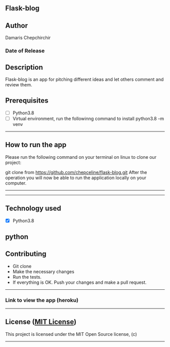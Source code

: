 ## Flask-blog



## Author
Damaris Chepchirchir


### Date of Release

## Description

Flask-blog is an app for pitching different ideas and let others comment and review them.

## Prerequisites

+ [ ] Python3.8
+ [ ] Virtual environment, run the followinng command to install python3.8 -m venv 

------------------------------------------------------------------------

## How to run the app

Please run the following command on your terminal on linux to clone our project:

git clone from https://github.com/chepceline/flask-blog.git
After the operation you will now be able to run the application locally on your computer.

------------------------------------------------------------------------


------------------------------------------------------------------------

## Technology used

+ [X] Python3.8

python
------------------------------------------------------------------------

## Contributing

+ Git clone 
+ Make the necessary changes
+ Run the tests.
+ If everything is OK. Push your changes and make a pull request.

------------------------------------------------------------------------

### Link to view the app (heroku)



------------------------------------------------------------------------

## License ([MIT License](http://choosealicense.com/licenses/mit/))

This project is licensed under the MIT Open Source license, (c) 

------------------------------------------------------------------------